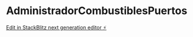 # AdministradorCombustiblesPuertos

[Edit in StackBlitz next generation editor ⚡️](https://stackblitz.com/~/github.com/LuchoThno/AdministradorCombustiblesPuertos)
